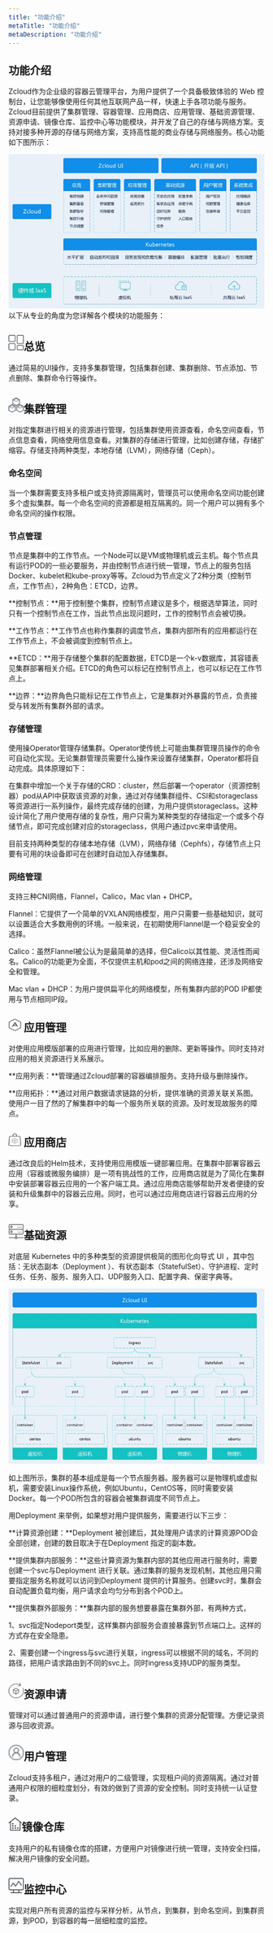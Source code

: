 ```yaml
---
title: "功能介绍"
metaTitle: "功能介绍"
metaDescription: "功能介绍"
---
```


## 功能介绍

Zcloud作为企业级的容器云管理平台，为用户提供了一个具备极致体验的 Web 控制台，让您能够像使用任何其他互联网产品一样，快速上手各项功能与服务。Zcloud目前提供了集群管理、容器管理、应用商店、应用管理、基础资源管理、资源申请、镜像仓库、监控中心等功能模块，并开发了自己的存储与网络方案。支持对接多种开源的存储与网络方案，支持高性能的商业存储与网络服务。核心功能如下图所示：

![img](architecture.jpg)以下从专业的角度为您详解各个模块的功能服务：

## <img src="./icon/quanju.png" height="30" width="30">总览

通过简易的UI操作，支持多集群管理，包括集群创建、集群删除、节点添加、节点删除、集群命令行等操作。

## <img src="./icon/jiqunguanli.png" height="30" width="30">集群管理

对指定集群进行相关的资源进行管理，包括集群使用资源查看，命名空间查看，节点信息查看，网络使用信息查看。对集群的存储进行管理，比如创建存储，存储扩缩容。存储支持两种类型，本地存储（LVM），网络存储（Ceph）。

### 命名空间

当一个集群需要支持多租户或支持资源隔离时，管理员可以使用命名空间功能创建多个虚拟集群。每一个命名空间的资源都是相互隔离的。同一个用户可以拥有多个命名空间的操作权限。

### 节点管理

节点是集群中的工作节点。一个Node可以是VM或物理机或云主机。每个节点具有运行POD的一些必要服务，并由控制节点进行统一管理，节点上的服务包括Docker、kubelet和kube-proxy等等。Zcloud为节点定义了2种分类（控制节点，工作节点），2种角色：ETCD，边界。

**控制节点：**用于控制整个集群，控制节点建议是多个，根据选举算法，同时只有一个控制节点在工作，当此节点出现问题时，工作的控制节点会被切换。

**工作节点：**工作节点也称作集群的调度节点，集群内部所有的应用都运行在工作节点上，不会被调度到控制节点上。

**ETCD：**用于存储整个集群的配置数据，ETCD是一个k-v数据库，其容错表见集群部署相关介绍。ETCD的角色可以标记在控制节点上，也可以标记在工作节点上。

**边界：**边界角色只能标记在工作节点上，它是集群对外暴露的节点，负责接受与转发所有集群外部的请求。

### 存储管理

使用操Operator管理存储集群。Operator使传统上可能由集群管理员操作的命令可自动化实现。无论集群管理员需要什么操作来设置存储集群，Operator都将自动完成。具体原理如下：

在集群中增加一个关于存储的CRD：cluster，然后部署一个operator（资源控制器）pod从API中获取该资源的对象，通过对存储集群组件、CSI和storageclass等资源进行一系列操作，最终完成存储的创建，为用户提供storageclass。这种设计简化了用户使用存储的复杂性，用户只需为某种类型的存储指定一个或多个存储节点，即可完成创建对应的storageclass，供用户通过pvc来申请使用。

目前支持两种类型的存储本地存储（LVM），网络存储（Cephfs），存储节点上只要有可用的块设备即可在创建时自动加入存储集群。

### 网络管理

支持三种CNI网络，Flannel，Calico，Mac vlan + DHCP。

Flannel：它提供了一个简单的VXLAN网络模型，用户只需要一些基础知识，就可以设置适合大多数用例的环境。一般来说，在初期使用Flannel是一个稳妥安全的选择。

Calico：虽然Flannel被公认为是最简单的选择，但Calico以其性能、灵活性而闻名。Calico的功能更为全面，不仅提供主机和pod之间的网络连接，还涉及网络安全和管理。

Mac vlan + DHCP：为用户提供扁平化的网络模型，所有集群内部的POD IP都使用与节点相同IP段。

## <img src="./icon/yingyongguanli.png" height="25" width="25"> 应用管理

对使用应用模版部署的应用进行管理，比如应用的删除、更新等操作。同时支持对应用的相关资源进行关系展示。

**应用列表：**管理通过Zcloud部署的容器编排服务。支持升级与删除操作。

**应用拓扑：**通过对用户数据请求链路的分析，提供准确的资源关联关系图。使用户一目了然的了解集群中的每一个服务所关联的资源。及时发现故服务的障点。

## <img src="./icon/yingyongshangdian.png" height="25" width="25"> 应用商店

通过改良后的Helm技术，支持使用应用模版一键部署应用。在集群中部署容器云应用（容器或微服务编排）是一项有挑战性的工作，应用商店就是为了简化在集群中安装部署容器云应用的一个客户端工具。通过应用商店能够帮助开发者便捷的安装和升级集群中的容器云应用。同时，也可以通过应用商店进行容器云应用的分享。

## <img src="./icon/jichuziyuan.png" height="30" width="30">基础资源

对底层 Kubernetes 中的多种类型的资源提供极简的图形化向导式 UI ，其中包括：无状态副本（Deployment ）、有状态副本（StatefulSet）、守护进程、定时任务、任务、服务、服务入口、UDP服务入口、配置字典、保密字典等。

![img](k8s.jpg)

如上图所示，集群的基本组成是每一个节点服务器。服务器可以是物理机或虚拟机，需要安装Linux操作系统，例如Ubuntu，CentOS等，同时需要安装Docker。每一个POD所包含的容器会被集群调度不同节点上。

用Deployment 来举例，如果想对用户提供服务，需要进行以下三步：

**计算资源创建：**Deployment 被创建后，其处理用户请求的计算资源POD会全部创建，创建的数目取决于在Deployment 指定的副本数。

**提供集群内部服务：**这些计算资源为集群内部的其他应用进行服务时，需要创建一个svc与Deployment 进行关联。通过集群的服务发现机制，其他应用只需要指定服务名称就可以访问到Deployment 提供的计算服务。创建svc时，集群会自动配置负载均衡，用户请求会均匀分布到各个POD上。

**提供集群外部服务：**集群内部的服务想要暴露在集群外部，有两种方式，

1、svc指定Nodeport类型，这样集群内部服务会直接暴露到节点端口上。这样的方式存在安全隐患。

2、需要创建一个ingress与svc进行关联，ingress可以根据不同的域名，不同的路径，把用户请求路由到不同的svc上。同时ingress支持UDP的服务类型。

## <img src="./icon/ziyuanshenqing.png" height="30" width="30">资源申请

管理对可以通过普通用户的资源申请，进行整个集群的资源分配管理。方便记录资源与回收资源。

## <img src="./icon/yonghuguanli.png" height="30" width="30">用户管理

Zcloud支持多租户，通过对用户的二级管理，实现租户间的资源隔离。通过对普通用户权限的细粒度划分，有效的做到了资源的安全控制。同时支持统一认证登录。

## <img src="./icon/jingxiangcangku.png" height="26" width="26">镜像仓库

支持用户的私有镜像仓库的搭建，方便用户对镜像进行统一管理，支持安全扫描，解决用户镜像的安全问题。

## <img src="./icon/jiankongzhongxin.png" height="30" width="30">监控中心

实现对用户所有资源的监控与采样分析，从节点，到集群，到命名空间，到集群资源，到POD，到容器的每一层细粒度的监控。

